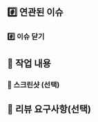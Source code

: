 ## #️⃣ 연관된 이슈
<!--ex) #이슈번호, #이슈번호-->

### #️⃣ 이슈 닫기
<!--'close #이슈번호' 입력하면 됩니다!-->

## 📝 작업 내용
<!--이번 PR에서 작업한 내용을 간략히 설명해주세요(이미지 첨부 가능)-->

### 📸 스크린샷 (선택)

## 💬 리뷰 요구사항(선택)
<!--작업 중 궁금한 내용이나 논의할 사항을 적어주세요!-->
